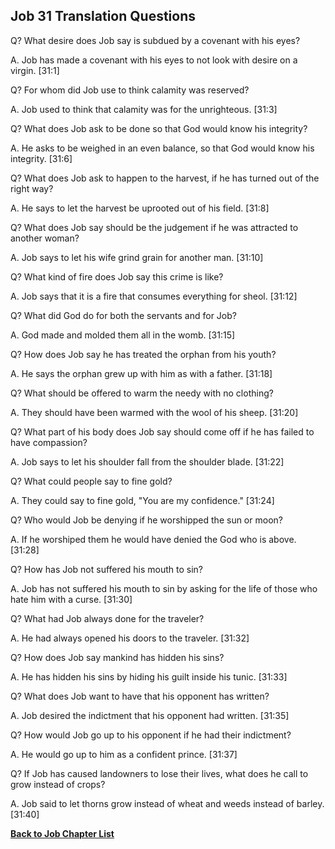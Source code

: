 ## Job 31 Translation Questions ##

Q? What desire does Job say is subdued by a covenant with his eyes?

A. Job has made a covenant with his eyes to not look with desire on a virgin. [31:1]

Q? For whom did Job use to think calamity was reserved?

A. Job used to think that calamity was for the unrighteous. [31:3]

Q? What does Job ask to be done so that God would know his integrity?

A. He asks to be weighed in an even balance, so that God would know his integrity. [31:6]

Q? What does Job ask to happen to the harvest, if he has turned out of the right way?

A. He says to let the harvest be uprooted out of his field. [31:8]

Q? What does Job say should be the judgement if he was attracted to another woman?

A. Job says to let his wife grind grain for another man. [31:10]

Q? What kind of fire does Job say this crime is like?

A. Job says that it is a fire that consumes everything for sheol. [31:12]

Q? What did God do for both the servants and for Job?

A. God made and molded them all in the womb. [31:15]

Q? How does Job say he has treated the orphan from his youth?

A. He says the orphan grew up with him as with a father. [31:18]

Q? What should be offered to warm the needy with no clothing?

A. They should have been warmed with the wool of his sheep. [31:20]

Q? What part of his body does Job say should come off if he has failed to have compassion?

A. Job says to let his shoulder fall from the shoulder blade. [31:22]

Q? What could people say to fine gold?

A. They could say to fine gold, "You are my confidence." [31:24]

Q? Who would Job be denying if he worshipped the sun or moon?

A. If he worshiped them he would have denied the God who is above. [31:28]

Q? How has Job not suffered his mouth to sin?

A. Job has not suffered his mouth to sin by asking for the life of those who hate him with a curse. [31:30]

Q? What had Job always done for the traveler?

A. He had always opened his doors to the traveler. [31:32]

Q? How does Job say mankind has hidden his sins?

A. He has hidden his sins by hiding his guilt inside his tunic. [31:33]

Q? What does Job want to have that his opponent has written?

A. Job desired the indictment that his opponent had written. [31:35]

Q? How would Job go up to his opponent if he had their indictment?

A. He would go up to him as a confident prince. [31:37]

Q? If Job has caused landowners to lose their lives, what does he call to grow instead of crops?

A. Job said to let thorns grow instead of wheat and weeds instead of barley. [31:40]

__[Back to Job Chapter List](./)__

